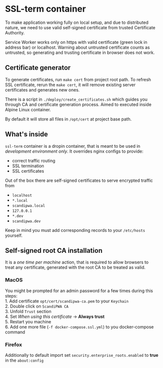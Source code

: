 # SSL-term container

To make application working fully on local setup, and due to distributed nature, we need to use valid self-signed certificate from trusted Certificate Authority.

Service Worker works only on https with valid certificate (green lock in address bar) or localhost.
Warning about untrusted certificate counts as untrusted, so generating and trusting certificate in browser does not work.

## Certificate generator

To generate certificates, run `make cert` from project root path.
To refresh SSL certificate, rerun the `make cert`, it will remove existing server certificates and generates new ones.

There is a script in `./deploy/create_certificates.sh` which guides you through CA and certificate generation process. Aimed to executed inside Alpine Linux container.

By default it will store all files in `/opt/cert` at project base path.

## What's inside

`ssl-term` container is a dropin container, that is meant to be used in _development environment only_.
It overrides nginx configs to provide:

-   correct traffic routing
-   SSL termination
-   SSL certificates

Out of the box there are self-signed certificates to serve encrypted traffic from 

-   `localhost`
-   `*.local`
-   `scandipwa.local`
-   `127.0.0.1`
-   `*.dev`
-   `scandipwa.dev`

Keep in mind you must add corresponding records to your `/etc/hosts` yourself.

## Self-signed root CA installation

 It is a _one time per machine_ action, that is required to allow browsers to treat any certificate, generated with 
 the root CA to be treated as valid.

### MacOS

You might be prompted for an admin password for a few times during this steps:  
1\. Add certificate `opt/cert/scandipwa-ca.pem` to your `Keychain`  
2\. Double click on `ScandiPWA CA`  
3\. Unfold `Trust` section  
4\. Set _When using this certificate_ -> **Always trust**  
5\. Restart you machine  
6\. Add one more file (`-f docker-compose.ssl.yml`) to you docker-compose command  

### Firefox

Additionally to default import set `security.enterprise_roots.enabled` to **true** in the `about:config` 
